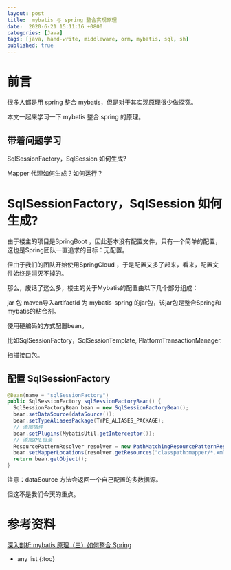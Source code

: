 ```yaml
---
layout: post
title:  mybatis 与 spring 整合实现原理
date:  2020-6-21 15:11:16 +0800
categories: [Java]
tags: [java, hand-write, middleware, orm, mybatis, sql, sh]
published: true
---
```


# 前言

很多人都是用 spring 整合 mybatis，但是对于其实现原理很少做探究。

本文一起来学习一下 mybatis 整合 spring 的原理。

## 带着问题学习

SqlSessionFactory，SqlSession 如何生成?

Mapper 代理如何生成？如何运行？


# SqlSessionFactory，SqlSession 如何生成?

由于楼主的项目是SpringBoot ，因此基本没有配置文件，只有一个简单的配置，这也是Spring团队一直追求的目标：无配置。

但由于我们的团队开始使用SpringCloud ，于是配置又多了起来，看来，配置文件始终是消灭不掉的。

那么，废话了这么多，楼主的关于Mybatis的配置由以下几个部分组成：

jar 包 maven导入artifactId 为 mybatis-spring 的jar包，该jar包是整合Spring和mybatis的粘合剂。

使用硬编码的方式配置bean。

比如SqlSessionFactory，SqlSessionTemplate, PlatformTransactionManager.

扫描接口包。

## 配置 SqlSessionFactory

```java
@Bean(name = "sqlSessionFactory")
public SqlSessionFactory sqlSessionFactoryBean() {
  SqlSessionFactoryBean bean = new SqlSessionFactoryBean();
  bean.setDataSource(dataSource());
  bean.setTypeAliasesPackage(TYPE_ALIASES_PACKAGE);
  // 添加插件
  bean.setPlugins(MybatisUtil.getInterceptor());
  // 添加XML目录
  ResourcePatternResolver resolver = new PathMatchingResourcePatternResolver();
  bean.setMapperLocations(resolver.getResources("classpath:mapper/*.xml"));
  return bean.getObject();
}
```

注意：dataSource 方法会返回一个自己配置的多数据源。

但这不是我们今天的重点。



# 参考资料

[深入剖析 mybatis 原理（三）如何整合 Spring](https://www.jianshu.com/p/c2b2d6f90ba5)


* any list
{:toc}